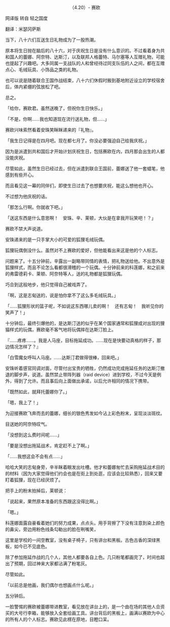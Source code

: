 <p align="center">（4.20）- 赛欧</p>

网译版 转自 轻之国度

翻译：米瑟冈萨斯

当下，八十六们互送生日礼物成为了一股热潮。

原本将生日抛在脑后的八十六，对于庆祝生日是没有什么意识的。不过看着身为共和国人的蕾娜、阿奈特、达斯汀，以及联邦人格蕾特、马尔塞等人互赠礼物，可能也提起了兴趣吧。大多同属一支战队的人和曾经待过同支队伍的人之间，都在互赠点心、毛绒玩具、小饰品之类的礼物。

也可以说是随着联合王国作战结束，八十六们休假时搬到基地附近设立的学校宿舍后，体内紧绷的弦放松了吧。

总之。

「给你，赛欧君。虽然送晚了，但祝你生日快乐。」

「不是，你啊……我也知道现在流行送礼物，但……」

赛欧兴味索然看着安珠笑眯眯递来的『礼物』。

「我生日记得是在四月吧。现在都七月了。你没必要强迫自己给我庆祝。」

因为是派遣到共和国后才开始计划庆祝生日，包括赛欧在内，四月那会出生的人都没能庆祝。

尽管如此，虽然生日已经过去，但在派遣到联合王国前，蕾娜送了他一套蜡笔，他感到有些开心。

而且看见这一幕的同伴们，即使生日过去了也想要庆祝，能这么想他也开心。

不过想为他庆祝的话。

「那怎么行啊。你就收下吧。」

「送这东西是什么意思啊！　安珠、辛、莱顿，大伙是在拿我开玩笑吧！？」

赛欧不禁大声说道。

安珠递来的是一只手掌大小的可爱的狐狸毛绒玩偶。

狐狸玩偶倒没什么。虽然对不上赛欧的爱好，但他能看出来这是他的个人标志。

问题来了。十五分钟前，辛露出一副略带同情的表情，把礼物送给他。不出意外是狐狸样式，而且不论怎么看都很滑稽的一个玩偶。十分钟前来的科莲娜，和之前来的弗雷德莉卡、莱顿、阿奈特等人，送的礼物都是狐狸玩偶。

巧合到这般地步，他只觉得自己被戏弄了。

「啊，这是志甸送的，说是怕你拿不了这么多毛绒玩具。」

「……狐狸形状的篮子呢，不如说这东西哪儿卖的啊！　还有志甸！　我听见你的笑声了！」

十分钟后，最终引爆他的，是达斯汀送的似乎在某个国家通常和狐狸成对出现的狸猫样式的玩偶，赛欧毫不客气地将玩偶摔在达斯汀脸上。

『……疼疼……。我是人马座，目标拖延成功。……现在是快要动真格的样子，那边情况怎样了？』

「白雪魔女呼叫人马座。……达斯汀君做得很棒，回来吧。」

安珠听着感官同调对面，尽管付出宝贵的牺牲，仍然成功完成拖延任务的达斯汀撤退的脚步声，说道。虽然禁止带阵列器（raid device）进到学校，不过今天是例外，得到了允许。而且事后向上面做出承诺，以后允许相同的情况下携带。

「既然如此，就拜托蕾娜你了。」

「嗯，我上了！」

为迎接赛欧飞奔而去的蕾娜，细长的银色秀发如今沾上彩色粉末，呈现淡淡斑纹。

目送她的阿奈特叹气。

「没想到这么费时间呢……」

「要是没想出拖延战术，肯定赶不上了啊。」

「……我想这会不会有点……」

哈哈大笑的志甸身旁，辛半眯着眼发出吐槽。他才和蕾娜匆忙去采购拖延战术目的的材料（因为大家觉得他们约会也是在街上到处逛，应该会比较熟悉），回来又要盯着狐狸，现在已经厌烦了。

把手上的粉末拍掉后，莱顿说：

「说起来，果然原本准备的东西跟这没得比啊。」

「嗯。」

科莲娜面露自豪看着她们的努力成果，点点头。用手背擦了下没有注意到染上颜色的鼻尖，旁边用粉色线条勾勒出的脸在咧嘴笑，

这里是学校的一间空教室，没有桌子椅子，只有讲台和黑板。古色古香的深绿黑板，如今已不见底色。

除了参加拖延作战的几个人，其他人都要各自上色。几只粉笔都画完了，时间也超出了预期，回过神来大家都沾满了粉笔灰。

尽管如此。

「以前总是他画，我们偶尔也想画点什么呢。」

五分钟后。

一脸警惕的赛欧被蕾娜带进教室，看见放在讲台上的，是一个由在场的其他人合资买的大号行李箱，能够放入全套绘画工具。讲台背后的黑板上，画满以赛欧为中心的所有人的个人标志。赛欧见此楞在原地，目瞪口呆。

